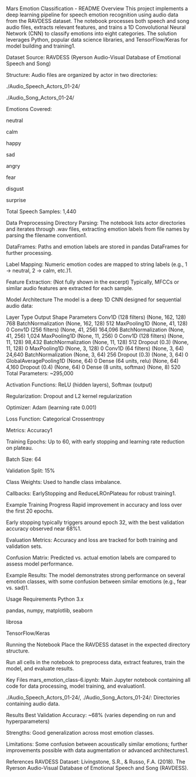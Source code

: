 Mars Emotion Classification - README
Overview
This project implements a deep learning pipeline for speech emotion recognition using audio data from the RAVDESS dataset. The notebook processes both speech and song audio files, extracts relevant features, and trains a 1D Convolutional Neural Network (CNN) to classify emotions into eight categories. The solution leverages Python, popular data science libraries, and TensorFlow/Keras for model building and training1.

Dataset
Source: RAVDESS (Ryerson Audio-Visual Database of Emotional Speech and Song)

Structure: Audio files are organized by actor in two directories:

./Audio_Speech_Actors_01-24/

./Audio_Song_Actors_01-24/

Emotions Covered:

neutral

calm

happy

sad

angry

fear

disgust

surprise

Total Speech Samples: 1,440

Data Preprocessing
Directory Parsing: The notebook lists actor directories and iterates through .wav files, extracting emotion labels from file names by parsing the filename convention1.

DataFrames: Paths and emotion labels are stored in pandas DataFrames for further processing.

Label Mapping: Numeric emotion codes are mapped to string labels (e.g., 1 → neutral, 2 → calm, etc.)1.

Feature Extraction: (Not fully shown in the excerpt) Typically, MFCCs or similar audio features are extracted for each sample.

Model Architecture
The model is a deep 1D CNN designed for sequential audio data:

Layer Type	Output Shape	Parameters
Conv1D (128 filters)	(None, 162, 128)	768
BatchNormalization	(None, 162, 128)	512
MaxPooling1D	(None, 41, 128)	0
Conv1D (256 filters)	(None, 41, 256)	164,096
BatchNormalization	(None, 41, 256)	1,024
MaxPooling1D	(None, 11, 256)	0
Conv1D (128 filters)	(None, 11, 128)	98,432
BatchNormalization	(None, 11, 128)	512
Dropout (0.3)	(None, 11, 128)	0
MaxPooling1D	(None, 3, 128)	0
Conv1D (64 filters)	(None, 3, 64)	24,640
BatchNormalization	(None, 3, 64)	256
Dropout (0.3)	(None, 3, 64)	0
GlobalAveragePooling1D	(None, 64)	0
Dense (64 units, relu)	(None, 64)	4,160
Dropout (0.4)	(None, 64)	0
Dense (8 units, softmax)	(None, 8)	520
Total Parameters: ~295,000

Activation Functions: ReLU (hidden layers), Softmax (output)

Regularization: Dropout and L2 kernel regularization

Optimizer: Adam (learning rate 0.001)

Loss Function: Categorical Crossentropy

Metrics: Accuracy1

Training
Epochs: Up to 60, with early stopping and learning rate reduction on plateau.

Batch Size: 64

Validation Split: 15%

Class Weights: Used to handle class imbalance.

Callbacks: EarlyStopping and ReduceLROnPlateau for robust training1.

Example Training Progress
Rapid improvement in accuracy and loss over the first 20 epochs.

Early stopping typically triggers around epoch 32, with the best validation accuracy observed near 68%1.

Evaluation
Metrics: Accuracy and loss are tracked for both training and validation sets.

Confusion Matrix: Predicted vs. actual emotion labels are compared to assess model performance.

Example Results: The model demonstrates strong performance on several emotion classes, with some confusion between similar emotions (e.g., fear vs. sad)1.

Usage
Requirements
Python 3.x

pandas, numpy, matplotlib, seaborn

librosa

TensorFlow/Keras

Running the Notebook
Place the RAVDESS dataset in the expected directory structure.

Run all cells in the notebook to preprocess data, extract features, train the model, and evaluate results.

Key Files
mars_emotion_class-6.ipynb: Main Jupyter notebook containing all code for data processing, model training, and evaluation1.

./Audio_Speech_Actors_01-24/, ./Audio_Song_Actors_01-24/: Directories containing audio data.

Results
Best Validation Accuracy: ~68% (varies depending on run and hyperparameters)

Strengths: Good generalization across most emotion classes.

Limitations: Some confusion between acoustically similar emotions; further improvements possible with data augmentation or advanced architectures1.

References
RAVDESS Dataset: Livingstone, S.R., & Russo, F.A. (2018). The Ryerson Audio-Visual Database of Emotional Speech and Song (RAVDESS).
